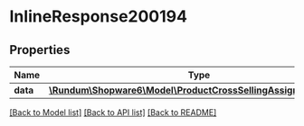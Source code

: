 # InlineResponse200194

## Properties
Name | Type | Description | Notes
------------ | ------------- | ------------- | -------------
**data** | [**\Rundum\Shopware6\Model\ProductCrossSellingAssignedProducts**](ProductCrossSellingAssignedProducts.md) |  | [optional] 

[[Back to Model list]](../../README.md#documentation-for-models) [[Back to API list]](../../README.md#documentation-for-api-endpoints) [[Back to README]](../../README.md)

